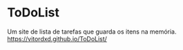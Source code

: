 # ToDoList
Um site de lista de tarefas que guarda os itens na memória.
https://vitordxd.github.io/ToDoList/
